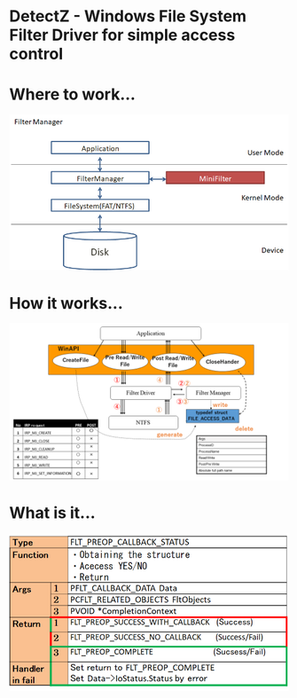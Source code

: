 # DetectZ - Windows File System Filter Driver for simple access control

# Where to work...

<img src="filterManager.png">

# How it works...

<img src="detectZ1.png">

# What is it...

<img src="filterManager2.png">
